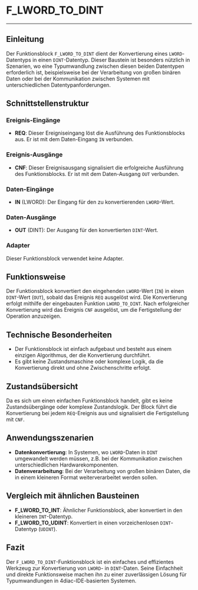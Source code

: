 # F_LWORD_TO_DINT

* * * * * * * * * *
## Einleitung
Der Funktionsblock `F_LWORD_TO_DINT` dient der Konvertierung eines `LWORD`-Datentyps in einen `DINT`-Datentyp. Dieser Baustein ist besonders nützlich in Szenarien, wo eine Typumwandlung zwischen diesen beiden Datentypen erforderlich ist, beispielsweise bei der Verarbeitung von großen binären Daten oder bei der Kommunikation zwischen Systemen mit unterschiedlichen Datentypanforderungen.

## Schnittstellenstruktur
### **Ereignis-Eingänge**
- **REQ**: Dieser Ereigniseingang löst die Ausführung des Funktionsblocks aus. Er ist mit dem Daten-Eingang `IN` verbunden.

### **Ereignis-Ausgänge**
- **CNF**: Dieser Ereignisausgang signalisiert die erfolgreiche Ausführung des Funktionsblocks. Er ist mit dem Daten-Ausgang `OUT` verbunden.

### **Daten-Eingänge**
- **IN** (LWORD): Der Eingang für den zu konvertierenden `LWORD`-Wert.

### **Daten-Ausgänge**
- **OUT** (DINT): Der Ausgang für den konvertierten `DINT`-Wert.

### **Adapter**
Dieser Funktionsblock verwendet keine Adapter.

## Funktionsweise
Der Funktionsblock konvertiert den eingehenden `LWORD`-Wert (`IN`) in einen `DINT`-Wert (`OUT`), sobald das Ereignis `REQ` ausgelöst wird. Die Konvertierung erfolgt mithilfe der eingebauten Funktion `LWORD_TO_DINT`. Nach erfolgreicher Konvertierung wird das Ereignis `CNF` ausgelöst, um die Fertigstellung der Operation anzuzeigen.

## Technische Besonderheiten
- Der Funktionsblock ist einfach aufgebaut und besteht aus einem einzigen Algorithmus, der die Konvertierung durchführt.
- Es gibt keine Zustandsmaschine oder komplexe Logik, da die Konvertierung direkt und ohne Zwischenschritte erfolgt.

## Zustandsübersicht
Da es sich um einen einfachen Funktionsblock handelt, gibt es keine Zustandsübergänge oder komplexe Zustandslogik. Der Block führt die Konvertierung bei jedem `REQ`-Ereignis aus und signalisiert die Fertigstellung mit `CNF`.

## Anwendungsszenarien
- **Datenkonvertierung**: In Systemen, wo `LWORD`-Daten in `DINT` umgewandelt werden müssen, z.B. bei der Kommunikation zwischen unterschiedlichen Hardwarekomponenten.
- **Datenverarbeitung**: Bei der Verarbeitung von großen binären Daten, die in einem kleineren Format weiterverarbeitet werden sollen.

## Vergleich mit ähnlichen Bausteinen
- **F_LWORD_TO_INT**: Ähnlicher Funktionsblock, aber konvertiert in den kleineren `INT`-Datentyp.
- **F_LWORD_TO_UDINT**: Konvertiert in einen vorzeichenlosen `DINT`-Datentyp (`UDINT`).

## Fazit
Der `F_LWORD_TO_DINT`-Funktionsblock ist ein einfaches und effizientes Werkzeug zur Konvertierung von `LWORD`- in `DINT`-Daten. Seine Einfachheit und direkte Funktionsweise machen ihn zu einer zuverlässigen Lösung für Typumwandlungen in 4diac-IDE-basierten Systemen.